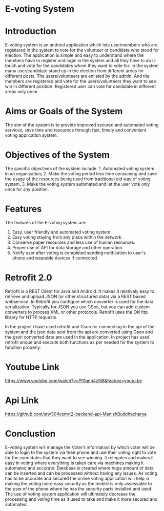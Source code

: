 # E-voting System
# Introduction

E-voting system is an android application which lets user/members who are registered in the system to vote for the volunteer or candidate who stood for election. The application is simple and easy to understand where the members have to register and login in the system and all they have to do is touch and vote for the candidates whom they want to vote for. In the system many user/candidate stand up in the election from different areas for different posts. The users/volunteers are enlisted by the admin. And the members are registered and vote for the users/volunteers they want to see win in different position. Registered user can vote for candidate in different areas only once.

# Aims or Goals of the System
The aim of the system is to provide improved secured and automated voting services, save time and resourecs through fast, timely and convenient voting application system.
   
# Objectives of the System
The specific objectives of the system include:
 	1. Automated voting system in an organization;
 	2. Make the voting period less time consuming and save the usage of the resources being used from traditional old way of voting system.
 	3. Make the voting system automated and let the user vote only once for any position.

# Features
The features of the E-voting system are:
  1. Easy, user friendly and automated voting system.
  2. Easy voting staying from any place within the network.
  3. Conserve paper resourses and less use of human resources.
  4. Proper use of API for data storage and other operation.
  5. Notify user after voting is completed sending notification to user's phone and wearable devices if connected. 

# Retrofit 2.0
Retrofit is a REST Client for Java and Android. It makes it relatively easy to retrieve and upload JSON (or other structured data) via a REST based webservice. In Retrofit you configure which converter is used for the data serialization. Typically for JSON you use GSon, but you can add custom converters to process XML or other protocols. Retrofit uses the OkHttp library for HTTP requests.

In the project i have used retrofit and Gson for connecting to the api of the system and the json data sent from the api are converted using Gson and the gson converted data are used in the application. In project has used retrofit enque and execute both functions as per needed for the system to function properly.

# Youtube Link
https://www.youtube.com/watch?v=Pf0qnh4z9i8&feature=youtu.be

# Api Link
https://github.com/stw304cem/t2-backend-api-ManishBuddhacharya

# Conclustion
E-voting system will manage the Voter’s information by which voter will be able to login to the system via their phone and use their voting right to vote for the candidates that they want to see winning. It relegates and makes it easy in voting where everything is taken care via machines making it automated and accurate. Database is created where huge amount of data can be inserted and can be processed without having any issues.
As voting has to be accurate and secured the online voting application will help in making the voting more easy security as the mobile is only assessable to the user of the phone where he has the security parts installed and used. The use of voting system application will ultimately decrease the processing and voting time as it used to take and make it more secured and automated. 


